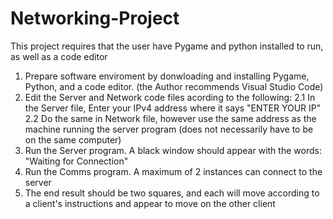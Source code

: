 # Networking-Project
This project requires that the user have Pygame and python installed to run, as well as a code editor

1. Prepare software enviroment by donwloading and installing Pygame, Python, and a code editor. (the Author recommends Visual Studio Code)
2. Edit the Server and Network code files acording to the following:
  2.1 In the Server file, Enter your IPv4 address where it says "ENTER YOUR IP"
  2.2 Do the same in Network file, however use the same address as the machine running the server program (does not necessarily have to be on the same computer)
3. Run the Server program. A black window should appear with the words: "Waiting for Connection"
4. Run the Comms program. A maximum of 2 instances can connect to the server
5. The end result should be two squares, and each will move according to a client's instructions and appear to move on the other client
 
